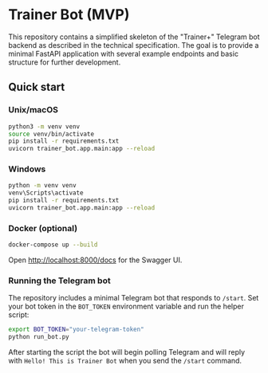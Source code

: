 # Trainer Bot (MVP)

This repository contains a simplified skeleton of the "Trainer+" Telegram bot backend as described in the technical specification. The goal is to provide a minimal FastAPI application with several example endpoints and basic structure for further development.

## Quick start

### Unix/macOS

```bash
python3 -m venv venv
source venv/bin/activate
pip install -r requirements.txt
uvicorn trainer_bot.app.main:app --reload
```

### Windows

```bash
python -m venv venv
venv\Scripts\activate
pip install -r requirements.txt
uvicorn trainer_bot.app.main:app --reload
```

### Docker (optional)

```bash
docker-compose up --build
```

Open <http://localhost:8000/docs> for the Swagger UI.

### Running the Telegram bot

The repository includes a minimal Telegram bot that responds to `/start`.
Set your bot token in the `BOT_TOKEN` environment variable and run the helper
script:

```bash
export BOT_TOKEN="your-telegram-token"
python run_bot.py
```

After starting the script the bot will begin polling Telegram and will
reply with `Hello! This is Trainer Bot` when you send the `/start` command.
